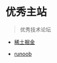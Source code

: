 # 优秀主站
> 优秀技术论坛  
+ <a href="https://juejin.cn/" target="_blank">稀土掘金</a>  

+ <a href="https://www.runoob.com/" target="_blank">runoob</a>  



